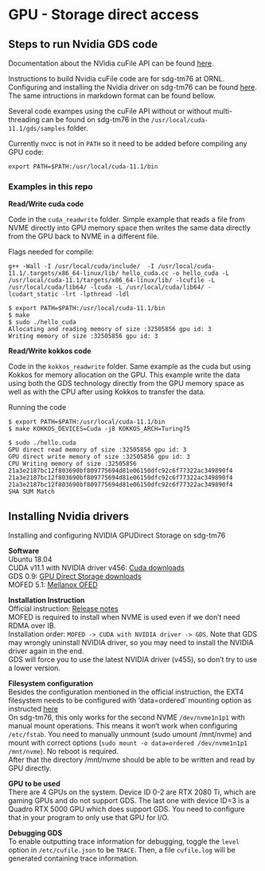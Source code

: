 # GPU - Storage direct access

## Steps to run Nvidia GDS code

Documentation about the NVidia cuFile API can be found [here](https://docs.nvidia.com/gpudirect-storage/index.html).

Instructions to build Nvidia cuFile code are for sdg-tm76 at ORNL. Configuring and installing the Nvidia driver on sdg-tm76 can be found [here](https://docs.google.com/document/d/1j___qra3mpecBxy_J9MKi38wKoQafC4J3oKcDyhcEMw). The same intructions in markdown format can be found bellow.

Several code exampes using the cuFile API without or without multi-threading can be found on sdg-tm76 in the `/usr/local/cuda-11.1/gds/samples` folder.

Currently nvcc is not in `PATH` so it need to be added before compiling any GPU code:
```
export PATH=$PATH:/usr/local/cuda-11.1/bin
```

### Examples in this repo

**Read/Write cuda code**

Code in the `cuda_readwrite` folder.
Simple example that reads a file from NVME directly into GPU memory space then writes the same data directly from the GPU back to NVME in a different file.

Flags needed for compile:
```
g++ -Wall -I /usr/local/cuda/include/  -I /usr/local/cuda-11.1/.targets/x86_64-linux/lib/ hello_cuda.cc -o hello_cuda -L /usr/local/cuda-11.1/targets/x86_64-linux/lib/ -lcufile -L /usr/local/cuda/lib64/ -lcuda -L /usr/local/cuda/lib64/ -lcudart_static -lrt -lpthread -ldl

$ export PATH=$PATH:/usr/local/cuda-11.1/bin
$ make
$ sudo ./hello_cuda
Allocating and reading memory of size :32505856 gpu id: 3
Writing memory of size :32505856 gpu id: 3
```

**Read/Write kokkos code**

Code in the `kokkos_readwrite` folder. Same example as the cuda but using Kokkos for memory allocation on the GPU. This example write the data using both the GDS technology directly from the GPU memory space as well as with the CPU after using Kokkos to transfer the data.

Running the code
```
$ export PATH=$PATH:/usr/local/cuda-11.1/bin
$ make KOKKOS_DEVICES=Cuda -j8 KOKKOS_ARCH=Turing75

$ sudo ./hello.cuda
GPU direct read memory of size :32505856 gpu id: 3
GPU direct write memory of size :32505856 gpu id: 3
CPU Writing memory of size :32505856
21a3e2187bc12f803690bf809775694d81e06150dfc92c6f77322ac349890f4
21a3e2187bc12f803690bf809775694d81e06150dfc92c6f77322ac349890f4
21a3e2187bc12f803690bf809775694d81e06150dfc92c6f77322ac349890f4
SHA SUM Match
```

## Installing Nvidia drivers

Installing and configuring NVIDIA GPUDirect Storage on sdg-tm76

**Software** <br/>
Ubuntu 18.04 <br/>
CUDA v11.1 with NVIDIA driver v456: [Cuda downloads](https://developer.nvidia.com/cuda-downloads)<br/>
GDS 0.9: [GPU Direct Storage downloads](https://developer.nvidia.com/gpudirect-storage-open-beta-v09-r11-1-ubuntu-1804) <br/>
MOFED 5.1: [Mellanox OFED](https://www.mellanox.com/products/infiniband-drivers/linux/mlnx_ofed) <br/>

**Installation Instruction** <br/>
Official instruction: [Release notes](https://docs.nvidia.com/gpudirect-storage/release-notes/index.html) <br/>
MOFED is required to install when NVME is used even if we don’t need RDMA over IB. <br/>
Installation order: `MOFED -> CUDA with NVIDIA driver -> GDS`. Note that GDS may wrongly uninstall NVIDIA driver, so you may need to install the NVIDIA driver again in the end. <br/>
GDS will force you to use the latest NVIDIA driver (v455), so don’t try to use a lower version. <br/>

**Filesystem configuration** <br/>
Besides the configuration mentioned in the official instruction, the EXT4 filesystem needs to be configured with ‘data=ordered’ mounting option as instructed [here](https://docs.nvidia.com/gpudirect-storage/troubleshooting-guide/index.html#mount-ext4-fs) <br/>
On sdg-tm76, this only works for the second NVME `/dev/nvme1n1p1` with manual mount operations. This means it won’t work when configuring `/etc/fstab`. You need to manually unmount (sudo umount /mnt/nvme) and mount with correct options (`sudo mount -o data=ordered /dev/nvme1n1p1 /mnt/nvme`). No reboot is required.<br/>
After that the directory /mnt/nvme should be able to be written and read by GPU directly.</br>

**GPU to be used** <br/>
There are 4 GPUs on the system. Device ID 0-2 are RTX 2080 Ti, which are gaming GPUs and do not support GDS. The last one with device ID=3 is a Quadro RTX 5000 GPU which does support GDS. You need to configure that in your program to only use that GPU for I/O.

**Debugging GDS** <br/>
To enable outputting trace information for debugging, toggle the `level` option in `/etc/cufile.json` to be `TRACE`. Then, a file `cufile.log` will be generated containing trace information.
